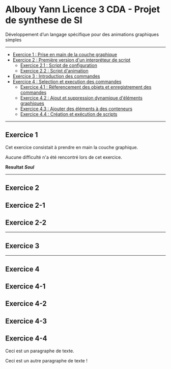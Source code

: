 # Albouy Yann Licence 3 CDA - Projet de synthese de SI 
Développement d’un langage spécifique pour des animations graphiques simples 
*******************
+ [Exercice 1 : Prise en main de la couche graphique](#exercice-1)
+ [Exercice 2 : Première version d'un interpréteur de script](#exercice-2)
  + [Exercice 2.1 : Script de configuration](#exercice-2-1)
  + [Exercice 2.2 : Script d'animation](#exercice-2-2)
+ [Exercice 3 : Introduction des commandes](#exercice-3)
+ [Exercice 4 : Selection et execution des commandes](#exercice-4)
  + [Exercice 4.1 : Réferencement des objets et enregistrement des commandes](#exercice-4-1)
  + [Exercice 4.2 : Ajout et suppression dynamique d'éléments graphiques](#exercice-4-2)
  + [Exercice 4.3 : Ajouter des éléments à des conteneurs](#exercice-4-3)
  + [Exercice 4.4 : Création et exécution de scripts](#exercice-4-4)
*******************
## Exercice 1
Cet exercice consistait à prendre en main la couche graphique.

Aucune difficulté n'a été rencontré lors de cet exercice.

__**Resultat**__
___Soul___


*******************
## Exercice 2
## Exercice 2-1
## Exercice 2-2
*******************
## Exercice 3
*******************
## Exercice 4
## Exercice 4-1
## Exercice 4-2
## Exercice 4-3
## Exercice 4-4

<p>Ceci est un paragraphe de texte.</p>

<p>Ceci est un autre paragraphe de texte !</p>
